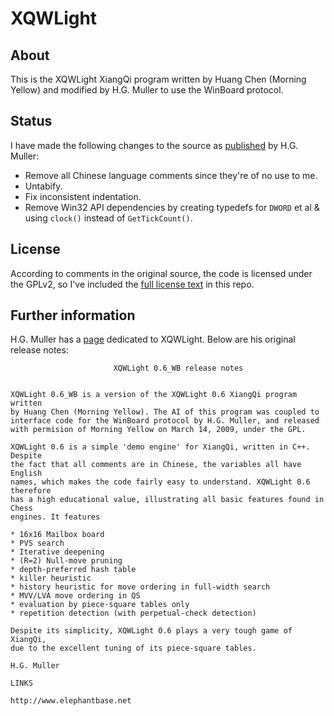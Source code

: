 XQWLight
========

About
-----

This is the XQWLight XiangQi program written by Huang Chen (Morning Yellow) and
modified by H.G. Muller to use the WinBoard protocol.

Status
------

I have made the following changes to the source as
[published](http://home.hccnet.nl/h.g.muller/XQWLight.zip) by H.G. Muller:

 - Remove all Chinese language comments since they're of no use to me.
 - Untabify.
 - Fix inconsistent indentation.
 - Remove Win32 API dependencies by creating typedefs for `DWORD` et al & using
   `clock()` instead of `GetTickCount()`.

License
-------

According to comments in the original source, the code is licensed under the
GPLv2, so I've included the
[full license text](https://github.com/rmoritz/XQWLight/blob/master/LICENSE) in
this repo.

Further information
-------------------

H.G. Muller has a [page](http://home.hccnet.nl/h.g.muller/XQWLight.html)
dedicated to XQWLight. Below are his original release notes:

	                       XQWLight 0.6_WB release notes
	
	
	XQWLight 0.6_WB is a version of the XQWLight 0.6 XiangQi program written
	by Huang Chen (Morning Yellow). The AI of this program was coupled to
	interface code for the WinBoard protocol by H.G. Muller, and released
	with permision of Morning Yellow on March 14, 2009, under the GPL.
	
	XQWLight 0.6 is a simple 'demo engine' for XiangQi, written in C++. Despite
	the fact that all comments are in Chinese, the variables all have English 
	names, which makes the code fairly easy to understand. XQWLight 0.6 therefore
	has a high educational value, illustrating all basic features found in Chess
	engines. It features
	
	* 16x16 Mailbox board
	* PVS search
	* Iterative deepening
	* (R=2) Null-move pruning
	* depth-preferred hash table
	* killer heuristic
	* history heuristic for move ordering in full-width search
	* MVV/LVA move ordering in QS
	* evaluation by piece-square tables only
	* repetition detection (with perpetual-check detection)
	
	Despite its simplicity, XQWLight 0.6 plays a very tough game of XiangQi,
	due to the excellent tuning of its piece-square tables.
	
	H.G. Muller
	
	LINKS
	
	http://www.elephantbase.net
